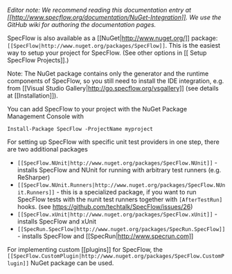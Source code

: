 _Editor note: We recommend reading this documentation entry at [[http://www.specflow.org/documentation/NuGet-Integration]]. We use the GitHub wiki for authoring the documentation pages._

SpecFlow is also available as a [[NuGet|http://www.nuget.org/]] package: `[[SpecFlow|http://www.nuget.org/packages/SpecFlow]]`. This is the easiest way to setup your project for SpecFlow. (See other options in [[
Setup SpecFlow Projects]].)

Note: The NuGet package contains only the generator and the runtime components of SpecFlow, so you still need to install the IDE integration, e.g. from [[Visual Studio Gallery|http://go.specflow.org/vsgallery]] (see details at [[Installation]]). 

You can add SpecFlow to your project with the NuGet Package Management Console with
```
Install-Package SpecFlow -ProjectName myproject
```

For setting up SpecFlow with specific unit test providers in one step, there are two additional packages

* `[[SpecFlow.NUnit|http://www.nuget.org/packages/SpecFlow.NUnit]]` - installs SpecFlow and NUnit for running with arbitrary test runners (e.g. ReSharper)
* `[[SpecFlow.NUnit.Runners|http://www.nuget.org/packages/SpecFlow.NUnit.Runners]]` - this is a specialized package, if you want to run SpecFlow tests with the nunit test runners together with `[AfterTestRun]` hooks. (see https://github.com/techtalk/SpecFlow/issues/26)
* `[[SpecFlow.xUnit|http://www.nuget.org/packages/SpecFlow.xUnit]]` - installs SpecFlow and xUnit
* `[[SpecRun.SpecFlow|http://www.nuget.org/packages/SpecRun.SpecFlow]]` - installs SpecFlow and [[SpecRun|http://www.specrun.com]]

For implementing custom [[plugins]] for SpecFlow, the `[[SpecFlow.CustomPlugin|http://www.nuget.org/packages/SpecFlow.CustomPlugin]]` NuGet package can be used.